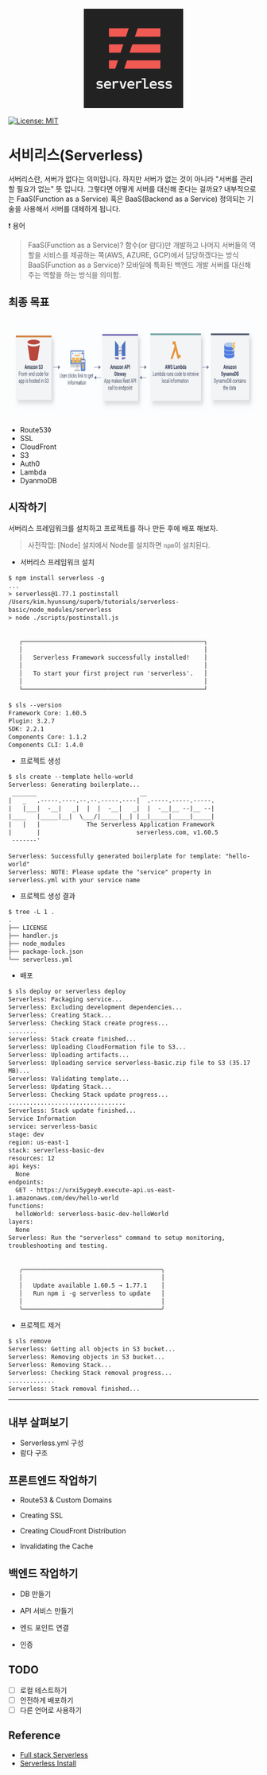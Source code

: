 <p align="center">
  <a href="" target="blank"><img src="serverless.png" width="200" height="200" alt="Serverless Logo" /></a>
</p>

[![License: MIT](https://img.shields.io/badge/License-MIT-yellow.svg)](https://opensource.org/licenses/MIT)


# 서비리스(Serverless)

서버리스란, 서버가 없다는 의미입니다. 하지만 서버가 없는 것이 아니라 "서버를 관리할 필요가 없는" 뜻 입니다. 
그렇다면 어떻게 서버를 대신해 준다는 걸까요? 내부적으로는 FaaS(Function as a Service) 혹은 BaaS(Backend as a Service) 정의되는 기술을 사용해서 서버를 대체하게 됩니다.


:heavy_exclamation_mark: 용어
> FaaS(Function as a Service)? 함수(or 람다)만 개발하고 나머지 서버들의 역할을 서비스를 제공하는 쪽(AWS, AZURE, GCP)에서 담당하겠다는 방식
> BaaS(Function as a Service)? 모바일에 특화된 백엔드 개발 서버를 대신해 주는 역할을 하는 방식을 의미함. 


## 최종 목표
<img src="overview.png" height="200" alt="Serverless Logo" />

 - Route53◊
 - SSL
 - CloudFront
 - S3
 - Auth0
 - Lambda
 - DyanmoDB


## 시작하기

서버리스 프레임워크를 설치하고 프로젝트를 하나 만든 후에 배포 해보자.

> 사전작업: [Node] 설치에서 Node를 설치하면 `npm`이 설치된다.

- 서버리스 프레임워크 설치
```
$ npm install serverless -g
...
> serverless@1.77.1 postinstall /Users/kim.hyunsung/superb/tutorials/serverless-basic/node_modules/serverless
> node ./scripts/postinstall.js


   ┌───────────────────────────────────────────────────┐
   │                                                   │
   │   Serverless Framework successfully installed!    │
   │                                                   │
   │   To start your first project run 'serverless'.   │
   │                                                   │
   └───────────────────────────────────────────────────┘

$ sls --version
Framework Core: 1.60.5
Plugin: 3.2.7
SDK: 2.2.1
Components Core: 1.1.2
Components CLI: 1.4.0
```

- 프로젝트 생성
```
$ sls create --template hello-world
Serverless: Generating boilerplate...
 _______                             __
|   _   .-----.----.--.--.-----.----|  .-----.-----.-----.
|   |___|  -__|   _|  |  |  -__|   _|  |  -__|__ --|__ --|
|____   |_____|__|  \___/|_____|__| |__|_____|_____|_____|
|   |   |             The Serverless Application Framework
|       |                           serverless.com, v1.60.5
 -------'

Serverless: Successfully generated boilerplate for template: "hello-world"
Serverless: NOTE: Please update the "service" property in serverless.yml with your service name
```

- 프로젝트 생성 결과
```
$ tree -L 1 .
.
├── LICENSE
├── handler.js
├── node_modules
├── package-lock.json
└── serverless.yml
```

- 배포
```
$ sls deploy or serverless deploy
Serverless: Packaging service...
Serverless: Excluding development dependencies...
Serverless: Creating Stack...
Serverless: Checking Stack create progress...
........
Serverless: Stack create finished...
Serverless: Uploading CloudFormation file to S3...
Serverless: Uploading artifacts...
Serverless: Uploading service serverless-basic.zip file to S3 (35.17 MB)...
Serverless: Validating template...
Serverless: Updating Stack...
Serverless: Checking Stack update progress...
.................................
Serverless: Stack update finished...
Service Information
service: serverless-basic
stage: dev
region: us-east-1
stack: serverless-basic-dev
resources: 12
api keys:
  None
endpoints:
  GET - https://urxi5ygey0.execute-api.us-east-1.amazonaws.com/dev/hello-world
functions:
  helloWorld: serverless-basic-dev-helloWorld
layers:
  None
Serverless: Run the "serverless" command to setup monitoring, troubleshooting and testing.


   ╭───────────────────────────────────────╮
   │                                       │
   │   Update available 1.60.5 → 1.77.1    │
   │   Run npm i -g serverless to update   │
   │                                       │
   ╰───────────────────────────────────────╯

```

- 프로젝트 제거
```
$ sls remove
Serverless: Getting all objects in S3 bucket...
Serverless: Removing objects in S3 bucket...
Serverless: Removing Stack...
Serverless: Checking Stack removal progress...
.............
Serverless: Stack removal finished...
```
---

## 내부 살펴보기

- Serverless.yml 구성
- 람다 구조

## 프론트엔드 작업하기

- Route53 & Custom Domains

- Creating SSL

- Creating CloudFront Distribution

- Invalidating the Cache


## 백엔드 작업하기

- DB 만들기

- API 서비스 만들기

- 엔드 포인트 연결

- 인증


## TODO
- [ ] 로컬 테스트하기
- [ ] 안전하게 배포하기
- [ ] 다른 언어로 사용하기

## Reference
- [Full stack Serverless](https://www.serverless.com/learn/courses/full-stack-application-development-on-aws/)
- [Serverless Install](https://velopert.com/3549)